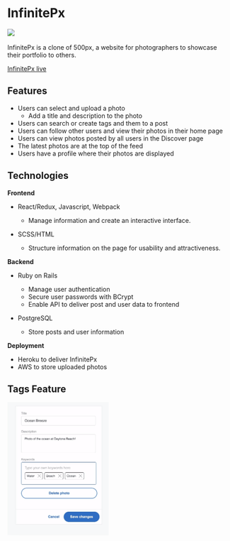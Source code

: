 # InfinitePx

<img src="readme_photos/infinitepx_sc4.png" height="300">

InfinitePx is a clone of 500px, a website for photographers to showcase their portfolio to others.

[InfinitePx live](https://infinitepx.herokuapp.com/)

## Features

- Users can select and upload a photo
  - Add a title and description to the photo
- Users can search or create tags and them to a post
- Users can follow other users and view their photos in their home page
- Users can view photos posted by all users in the Discover page
- The latest photos are at the top of the feed
- Users have a profile where their photos are displayed

## Technologies

**Frontend**

- React/Redux, Javascript, Webpack

  - Manage information and create an interactive interface.

- SCSS/HTML
  - Structure information on the page for usability and attractiveness.

**Backend**

- Ruby on Rails

  - Manage user authentication
  - Secure user passwords with BCrypt
  - Enable API to deliver post and user data to frontend

- PostgreSQL
  - Store posts and user information

**Deployment**

- Heroku to deliver InfinitePx
- AWS to store uploaded photos

## Tags Feature

<img src="readme_photos/infinitepx_tags.gif" height="300">
